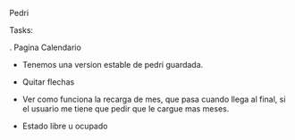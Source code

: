 
Pedri

Tasks:

. Pagina Calendario
- Tenemos una version estable de pedri guardada.
 - Quitar flechas
 - Ver como funciona la recarga de mes, que pasa cuando llega al final, si el usuario me tiene que pedir que le cargue mas meses.

- Estado libre u ocupado